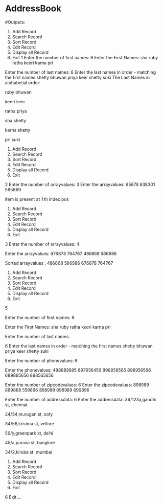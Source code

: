 # AddressBook
#Outputs:
1. Add Record
2. Search Record
3. Sort Record
4. Edit Record
5. Display all Record
6. Exit
1
Enter the number of first names: 
6
Enter the First Names: 
sha
ruby
ratha
keeri
karna
pri

Enter the number of last names: 
6
 Enter the last names in order - matching the first names
shetty
bhuwan
priya
keer
shetty
suki
The Last Names in alphabetial order: 

ruby  bhuwan

keeri  keer

ratha  priya

sha  shetty

karna  shetty

pri  suki

1. Add Record
2. Search Record
3. Sort Record
4. Edit Record
5. Display all Record
6. Exit

2
Enter the number of arrayvalues: 
3
Enter the arrayvalues: 
65678
638301
565869

item is present at 1 th index pos

1. Add Record
2. Search Record
3. Sort Record
4. Edit Record
5. Display all Record
6. Exit

3
Enter the number of arrayvalues: 
4


Enter the arrayvalues: 
676878
764767
486868
586986

Sorted arrayvalues :
486868 
586986 
676878 
764767 

1. Add Record
2. Search Record
3. Sort Record
4. Edit Record
5. Display all Record
6. Exit

5

Enter the number of first names: 
6

Enter the First Names: 
sha
ruby
ratha
keeri
karna
pri

Enter the number of last names: 

6
 Enter the last names in order - matching the first names
shetty
bhuwan
priya
keer
shetty
suki




Enter the number of phonevalues: 
6

Enter the phonevalues: 
488888985
887956456
898956565
898956566
689895656
898565656




Enter the number of zipcodevalues: 
6
Enter the zipcodevalues: 
898989
889888
559896
898989
898989
899899

Enter the number of addressdata: 
6
Enter the addressdata: 
36/123a,gandhi st,
chennai

24/34,murugan st,
ooty

34/56,krishna st,
vellore

56/y,greenpark st,
delhi

45/a,purana st,
banglore

34/2,kiruba st,
mumbai

1. Add Record
2. Search Record
3. Sort Record
4. Edit Record
5. Display all Record
6. Exit

6
Exit....
